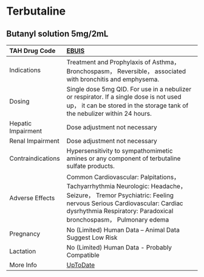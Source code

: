 # Terbutaline

## Butanyl solution 5mg/2mL

| TAH Drug Code      | [EBUIS](https://www.tahsda.org.tw/drugs/hissearch.php?drug_code=EBUIS)                                                                                                                                                         |
|:-------------------|:-------------------------------------------------------------------------------------------------------------------------------------------------------------------------------------------------------------------------------|
| Indications        | Treatment and Prophylaxis of Asthma， Bronchospasm， Reversible， associated with bronchitis and emphysema.                                                                                                                    |
| Dosing             | Single dose 5mg QID. For use in a nebulizer or respirator. If a single dose is not used up， it can be stored in the storage tank of the nebulizer within 24 hours.                                                            |
| Hepatic Impairment | Dose adjustment not necessary                                                                                                                                                                                                  |
| Renal Impairment   | Dose adjustment not necessary                                                                                                                                                                                                  |
| Contraindications  | Hypersensitivity to sympathomimetic amines or any component of terbutaline sulfate products.                                                                                                                                   |
| Adverse Effects    | Common Cardiovascular: Palpitations， Tachyarrhythmia Neurologic: Headache， Seizure， Tremor Psychiatric: Feeling nervous Serious Cardiovascular: Cardiac dysrhythmia Respiratory: Paradoxical bronchospasm， Pulmonary edema |
| Pregnancy          | No (Limited) Human Data – Animal Data Suggest Low Risk                                                                                                                                                                         |
| Lactation          | No (Limited) Human Data - Probably Compatible                                                                                                                                                                                  |
| More Info          | [UpToDate](https://www.uptodate.com/contents/terbutaline-drug-information)                                                                                                                                                     |

